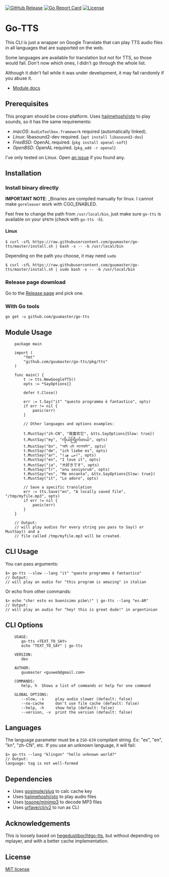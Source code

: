 [![GitHub Release](https://img.shields.io/github/release/guumaster/go-tts.svg?logo=github&labelColor=262b30)](https://github.com/guumaster/go-tts/releases)
[![Go Report Card](https://goreportcard.com/badge/github.com/guumaster/go-tts)](https://goreportcard.com/report/github.com/guumaster/go-tts)
[![License](https://img.shields.io/github/license/guumaster/go-tts)](https://github.com/guumaster/go-tts/LICENSE)

# Go-TTS

This CLI is just a wrapper on Google Translate that can play TTS audio files in all languages that are supported on the web.

Some languages are available for translation but not for TTS, so those would fail. Don't now which ones, I didn't go through the whole list.

Although it didn't fail while it was under development, it may fail randomly if you abuse it.

* [Module docs](https://pkg.go.dev/github.com/guumaster/go-tts@v1.0.0/pkg/tts?tab=doc)

## Prerequisites

This program should be cross-platform. Uses [hajimehoshi/oto](https://github.com/hajimehoshi/oto) to play sounds, so it has the same requirements:

 * _macOS_: `AudioToolbox.framework` required (automatically linked).
 * _Linux_: libasound2-dev required. (`apt install libasound2-dev`)
 * _FreeBSD_: OpenAL required. (`pkg install openal-soft`)
 * _OpenBSD_: OpenAL required. (`pkg_add -r openal`)

I've only tested on Linux. Open [an issue](https://github.com/guumaster/go-tts/issues/new) if you found any.


## Installation

### Install binary directly

**IMPORTANT NOTE**: _Binaries are compiled manually for linux. I cannot make `goreleaser` work with CGO_ENABLED.

Feel free to change the path from `/usr/local/bin`, just make sure `go-tts` is available on your `$PATH` (check with `go-tts -h`).

#### Linux

```
$ curl -sfL https://raw.githubusercontent.com/guumaster/go-tts/master/install.sh | bash -s -- -b /usr/local/bin
```

Depending on the path you choose, it may need `sudo`
```
$ curl -sfL https://raw.githubusercontent.com/guumaster/go-tts/master/install.sh | sudo bash -s -- -b /usr/local/bin
```


### Release page download

Go to the [Release page](https://github.com/guumaster/go-tts/releases) and pick one.


### With Go tools
```
go get -u github.com/guumaster/go-tts

```

## Module Usage

```
    package main

    import (
        "fmt"
        "github.com/guumaster/go-tts/pkg/tts"
    )

    func main() {
        t := tts.NewGoogleTTS()
        opts := *SayOptions{}

        defer t.Close()

        err := t.Say("it" "questo programma è fantastico", opts)
        if err != nil {
            panic(err)
        }

        // Other languages and options examples:

        t.MustSay("zh-CN", "我喜欢它", &tts.SayOptions{Slow: true})
        t.MustSay("my", "ကိုယ်ကြိုက်တယ်", opts)
        t.MustSay("bn", "আমি এটা ভালোবাসি", opts)
        t.MustSay("de", "ich liebe es", opts)
        t.MustSay("ar", "احب هذا", opts)
        t.MustSay("en", "I love it", opts)
        t.MustSay("ja", "大好きです", opts)
        t.MustSay("tr", "onu seviyorum", opts)
        t.MustSay("es", "Me encanta", &tts.SayOptions{Slow: true})
        t.MustSay("it", "Lo adoro", opts)

        // Save a specific translation
        err := tts.Save("en", "A locally saved file", "/tmp/myfile.mp3", opts)
        if err != nil {
            panic(err)
        }
    }

    // Output:
    // will play audios for every string you pass to Say() or MustSay() and a
    // file called /tmp/myfile.mp3 will be created.

```

## CLI Usage

You can pass arguments:

```
$> go-tts --slow --lang "it" "questo programma è fantastico"
// Output:
// will play an audio for "this program is amazing" in italian
```

Or echo from other commands:
```
$> echo "che! esto es buenísimo pibe\!" | go-tts --lang "es-AR"
// Output:
// will play an audio for "hey! this is great dude!" in argentinian
```


## CLI Options

```
	USAGE:
	   go-tts <TEXT_TO_SAY>
	   echo "TEXT_TO_SAY" | go-tts

	VERSION:
	   dev

	AUTHOR:
	   guumaster <guuweb@gmail.com>

	COMMANDS:
	   help, h  Shows a list of commands or help for one command

	GLOBAL OPTIONS:
	   --slow, -s     play audio slower (default: false)
	   --no-cache     don't use file cache (default: false)
	   --help, -h     show help (default: false)
	   --version, -v  print the version (default: false)
```

 ## Languages

 The language parameter must be a `ISO-639` compilant string. Ex: "es", "en", "kn", "zh-CN", etc.
 If you use an unknown language, it will fail:

 ```
$> go-tts --lang "klingon" "hello unknown world?"
// Output:
language: tag is not well-formed
```


## Dependencies

 * Uses [gosimple/slug](https://github.com/gosimple/slug) to calc cache key
 * Uses [hajimehoshi/oto](https://github.com/hajimehoshi/oto) to play audio files
 * Uses [tosone/minimp3](https://github.com/tosone/minimp3) to decode MP3 files
 * Uses [urfave/cli/v2](https://github.com/urfave/cli/v2) to run as CLI


## Acknowledgements

This is loosely based on [hegedustibor/htgo-tts](https://github.com/hegedustibor/htgo-tts), but without depending on mplayer, and with a better cache implementation.


## License

[MIT license](LICENSE)
